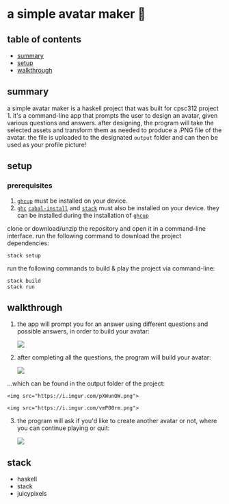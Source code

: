 # a simple avatar maker 👤

## table of contents

* [summary](#summary)
* [setup](#setup)
* [walkthrough](#walkthrough)

## summary

a simple avatar maker is a haskell project that was built for cpsc312 project 1. it's a command-line app that prompts the user to design an avatar, given various questions and answers. after designing, the program will take the selected assets and transform them as needed to produce a .PNG file of the avatar. the file is uploaded to the designated `output` folder and can then be used as your profile picture!

## setup

### prerequisites 

1) [`ghcup`](https://www.haskell.org/ghcup/) must be installed on your device.
2) [`ghc`]() [`cabal-install`]() and [`stack`]() must also be installed on your device. they can be installed during the installation of [`ghcup`](https://www.haskell.org/ghcup/)

clone or download/unzip the repository and open it in a command-line interface. run the following command to download the project dependencies:

```
stack setup
```

run the following commands to build & play the project via command-line:

```
stack build
stack run
```

## walkthrough

1. the app will prompt you for an answer using different questions and possible answers, in order to build your avatar:

    <img src="https://i.imgur.com/5ofnTHT.png">

2. after completing all the questions, the program will build your avatar:

    <img src="https://i.imgur.com/tGvC6GT.png">

...which can be found in the output folder of the project:

    <img src="https://i.imgur.com/pXWunOW.png">

    <img src="https://i.imgur.com/vmP00rm.png">

3. the program will ask if you'd like to create another avatar or not, where you can continue playing or quit:

    <img src="https://i.imgur.com/TXcG5Ts.png">

## stack
- haskell
- stack
- juicypixels
